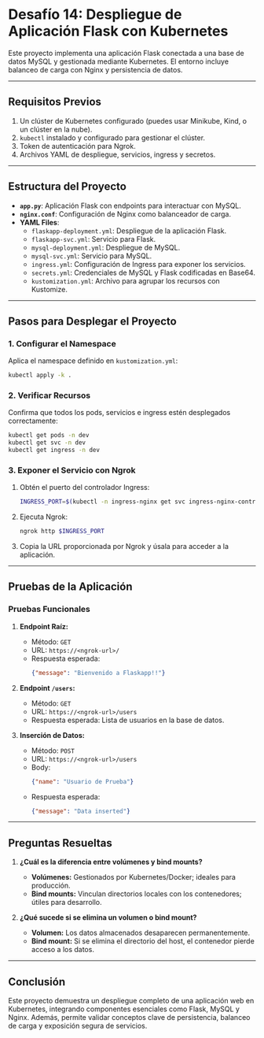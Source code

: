 # Desafío 14: Despliegue de Aplicación Flask con Kubernetes

Este proyecto implementa una aplicación Flask conectada a una base de datos MySQL y gestionada mediante Kubernetes. El entorno incluye balanceo de carga con Nginx y persistencia de datos.

---

## **Requisitos Previos**

1. Un clúster de Kubernetes configurado (puedes usar Minikube, Kind, o un clúster en la nube).
2. `kubectl` instalado y configurado para gestionar el clúster.
3. Token de autenticación para Ngrok.
4. Archivos YAML de despliegue, servicios, ingress y secretos.

---

## **Estructura del Proyecto**

- **`app.py`**: Aplicación Flask con endpoints para interactuar con MySQL.
- **`nginx.conf`**: Configuración de Nginx como balanceador de carga.
- **YAML Files**:
  - `flaskapp-deployment.yml`: Despliegue de la aplicación Flask.
  - `flaskapp-svc.yml`: Servicio para Flask.
  - `mysql-deployment.yml`: Despliegue de MySQL.
  - `mysql-svc.yml`: Servicio para MySQL.
  - `ingress.yml`: Configuración de Ingress para exponer los servicios.
  - `secrets.yml`: Credenciales de MySQL y Flask codificadas en Base64.
  - `kustomization.yml`: Archivo para agrupar los recursos con Kustomize.

---

## **Pasos para Desplegar el Proyecto**

### **1. Configurar el Namespace**

Aplica el namespace definido en `kustomization.yml`:
```bash
kubectl apply -k .
```

### **2. Verificar Recursos**

Confirma que todos los pods, servicios e ingress estén desplegados correctamente:
```bash
kubectl get pods -n dev
kubectl get svc -n dev
kubectl get ingress -n dev
```

### **3. Exponer el Servicio con Ngrok**

1. Obtén el puerto del controlador Ingress:
   ```bash
   INGRESS_PORT=$(kubectl -n ingress-nginx get svc ingress-nginx-controller -o jsonpath='{.spec.ports[0].nodePort}')
   ```

2. Ejecuta Ngrok:
   ```bash
   ngrok http $INGRESS_PORT
   ```

3. Copia la URL proporcionada por Ngrok y úsala para acceder a la aplicación.

---

## **Pruebas de la Aplicación**

### **Pruebas Funcionales**
1. **Endpoint Raíz:**
   - Método: `GET`
   - URL: `https://<ngrok-url>/`
   - Respuesta esperada:
     ```json
     {"message": "Bienvenido a Flaskapp!!"}
     ```

2. **Endpoint `/users`:**
   - Método: `GET`
   - URL: `https://<ngrok-url>/users`
   - Respuesta esperada: Lista de usuarios en la base de datos.

3. **Inserción de Datos:**
   - Método: `POST`
   - URL: `https://<ngrok-url>/users`
   - Body:
     ```json
     {"name": "Usuario de Prueba"}
     ```
   - Respuesta esperada:
     ```json
     {"message": "Data inserted"}
     ```

---

## **Preguntas Resueltas**

1. **¿Cuál es la diferencia entre volúmenes y bind mounts?**
   - **Volúmenes:** Gestionados por Kubernetes/Docker; ideales para producción.
   - **Bind mounts:** Vinculan directorios locales con los contenedores; útiles para desarrollo.

2. **¿Qué sucede si se elimina un volumen o bind mount?**
   - **Volumen:** Los datos almacenados desaparecen permanentemente.
   - **Bind mount:** Si se elimina el directorio del host, el contenedor pierde acceso a los datos.

---

## **Conclusión**
Este proyecto demuestra un despliegue completo de una aplicación web en Kubernetes, integrando componentes esenciales como Flask, MySQL y Nginx. Además, permite validar conceptos clave de persistencia, balanceo de carga y exposición segura de servicios.
